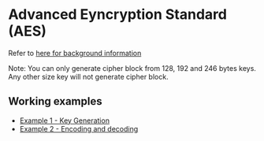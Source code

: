 # Advanced Eyncryption Standard (AES)

Refer to [here for background information](https://github.com/paulwizviz/system-engineering.git)

Note: You can only generate cipher block from 128, 192 and 246 bytes keys. Any other size key will not generate cipher block.

## Working examples

* [Example 1 - Key Generation](./ex1/main.go)
* [Example 2 - Encoding and decoding](./ex2/main.go)